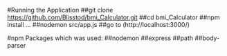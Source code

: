 #Running the Application
  ##git clone https://github.com/Blisstod/bmi_Calculator.git
  ##cd bmi_Calculator
  ##npm install ...
  ##nodemon src/app.js
  ##go to (http://localhost:3000/)

#npm Packages which was used:
  ##nodemon
  ##express
  ##path
  ##body-parser
